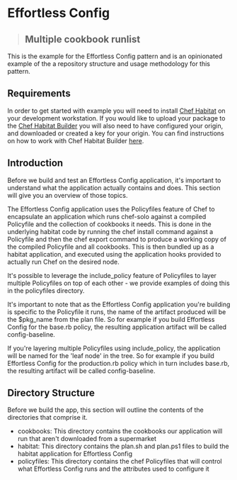 # Effortless Config
> ## Multiple cookbook runlist

This is the example for the Effortless Config pattern and is an opinionated example of the a repository structure and usage methodology for this pattern.

## Requirements
In order to get started with example you will need to install [Chef Habitat](https://www.habitat.sh/docs/install-habitat/) on your development workstation. If you would like to upload your package to the [Chef Habitat Builder](https://bldr.habitat.sh) you will also need to have configured your origin, and downloaded or created a key for your origin. You can find instructions on how to work with Chef Habitat Builder [here](https://www.habitat.sh/docs/using-builder/).

## Introduction
Before we build and test an Effortless Config application, it's important to understand what the application actually contains and does. This section will give you an overview of those topics.

The Effortless Config application uses the Policyfiles feature of Chef to encapsulate an application which runs chef-solo against a compiled Policyfile and the collection of cookbooks it needs. This is done in the underlying habitat code by running the chef install command against a Policyfile and then the chef export command to produce a working copy of the compiled Policyfile and all cookbooks. This is then bundled up as a habitat application, and executed using the application hooks provided to actually run Chef on the desired node.

It's possible to leverage the include_policy feature of Policyfiles to layer multiple Policyfiles on top of each other - we provide examples of doing this in the policyfiles directory.

It's important to note that as the Effortless Config application you're building is specific to the Policyfile it runs, the name of the artifact produced will be the $pkg_name from the plan file. So for example if you build Effortless Config for the base.rb policy, the resulting application artifact will be called config-baseline.

If you're layering multiple Policyfiles using include_policy, the application will be named for the 'leaf node' in the tree. So for example if you build Effortless Config for the production.rb policy which in turn includes base.rb, the resulting artifact will be called config-baseline.

## Directory Structure
Before we build the app, this section will outline the contents of the directories that comprise it.
  * cookbooks: This directory contains the cookbooks our application will run that aren't downloaded from a supermarket
  * habitat: This directory contains the plan.sh and plan.ps1 files to build the habitat application for Effortless Config
  * policyfiles: This directory contains the chef Policyfiles that will control what Effortless Config runs and the attributes used to configure it

